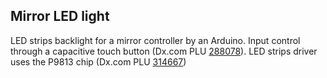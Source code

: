 ## Mirror LED light
LED strips backlight for a mirror controller by an Arduino. Input control through a capacitive touch button (Dx.com PLU [288078](
https://www.dx.com/no/p/produino-jog-type-touch-sensor-capacitive-touch-switch-module-for-arduino-blue-288078)). LED strips driver uses the P9813 chip (Dx.com PLU [314667](https://www.dx.com/no/p/full-color-rgb-led-strip-driver-module-for-arduino-blue-black-314667))
